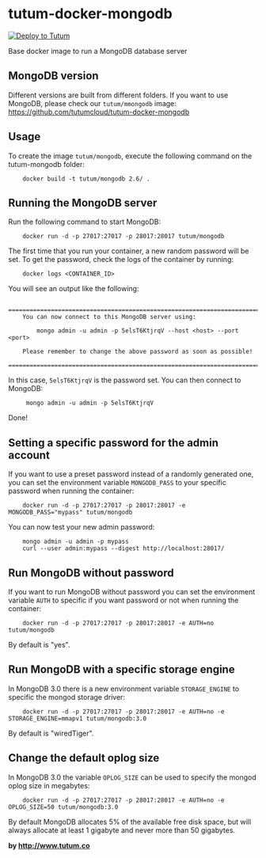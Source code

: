tutum-docker-mongodb
====================

[![Deploy to Tutum](https://s.tutum.co/deploy-to-tutum.svg)](https://dashboard.tutum.co/stack/deploy/)

Base docker image to run a MongoDB database server


MongoDB version
---------------

Different versions are built from different folders. If you want to use MongoDB, please check our `tutum/mmongodb` image: https://github.com/tutumcloud/tutum-docker-mongodb


Usage
-----

To create the image `tutum/mongodb`, execute the following command on the tutum-mongodb folder:

        docker build -t tutum/mongodb 2.6/ .


Running the MongoDB server
--------------------------

Run the following command to start MongoDB:

        docker run -d -p 27017:27017 -p 28017:28017 tutum/mongodb

The first time that you run your container, a new random password will be set.
To get the password, check the logs of the container by running:

        docker logs <CONTAINER_ID>

You will see an output like the following:

        ========================================================================
        You can now connect to this MongoDB server using:

            mongo admin -u admin -p 5elsT6KtjrqV --host <host> --port <port>

        Please remember to change the above password as soon as possible!
        ========================================================================

In this case, `5elsT6KtjrqV` is the password set.
You can then connect to MongoDB:

         mongo admin -u admin -p 5elsT6KtjrqV

Done!


Setting a specific password for the admin account
-------------------------------------------------

If you want to use a preset password instead of a randomly generated one, you can
set the environment variable `MONGODB_PASS` to your specific password when running the container:

        docker run -d -p 27017:27017 -p 28017:28017 -e MONGODB_PASS="mypass" tutum/mongodb

You can now test your new admin password:

        mongo admin -u admin -p mypass
        curl --user admin:mypass --digest http://localhost:28017/

Run MongoDB without password
----------------------------

If you want to run MongoDB without password you can set the environment variable `AUTH` to specific if you want password or not when running the container:

        docker run -d -p 27017:27017 -p 28017:28017 -e AUTH=no tutum/mongodb

By default is "yes".


Run MongoDB with a specific storage engine
------------------------------------------

In MongoDB 3.0 there is a new environment variable `STORAGE_ENGINE` to specific the mongod storage driver:

        docker run -d -p 27017:27017 -p 28017:28017 -e AUTH=no -e STORAGE_ENGINE=mmapv1 tutum/mongodb:3.0

By default is "wiredTiger".


Change the default oplog size
-----------------------------

In MongoDB 3.0 the variable `OPLOG_SIZE` can be used to specify the mongod oplog size in megabytes:

        docker run -d -p 27017:27017 -p 28017:28017 -e AUTH=no -e OPLOG_SIZE=50 tutum/mongodb:3.0

By default MongoDB allocates 5% of the available free disk space, but will always allocate at least 1 gigabyte and never more than 50 gigabytes.


**by http://www.tutum.co**
